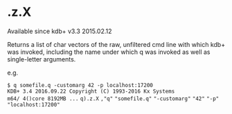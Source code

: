 .z.X
====

Available since kdb+ v3.3 2015.02.12

Returns a list of char vectors of the raw, unfiltered cmd line with which kdb+ was invoked, including the name under which q was invoked as well as single-letter arguments.

e.g.

`$ q somefile.q -customarg 42 -p localhost:17200`
`KDB+ 3.4 2016.09.22 Copyright (C) 1993-2016 Kx Systems`
`m64/ 4()core 8192MB ...`
`q).z.X`
`,"q"`
`"somefile.q"`
`"-customarg"`
`"42"`
`"-p"`
`"localhost:17200"`
